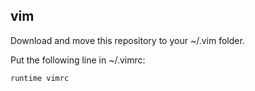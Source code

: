 vim
---

Download and move this repository to your ~/.vim folder.

Put the following line in ~/.vimrc:

    runtime vimrc
